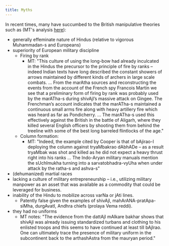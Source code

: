 ```yaml
---
title: Myths
---
```



In recent times, many have succumbed to the British manipulative theories such as (MT's analysis [here](https://manasataramgini.wordpress.com/2011/10/09/yuddha-vyuha-s-mlechcha-s-and-vanija-niti-in-the-last-hindu-empire/)):

- generally effeminate nature of Hindus (relative to vigorous Muhammadan-s and Europeans)
- superiority of European military discipline
    - Firing by rank
        - MT: "This culture of using the long-bow had already inculcated in the Hindus the precursor to the principle of fire by ranks – indeed Indian texts have long described the constant showers of arrows maintained by different kinds of archers in large scale combats. ... From the marAtha sources and reconstructing the events from the account of the French spy Francois Martin we see that a preliminary form of firing by rank was probably used by the marATha-s during shivAjI’s massive attack on Gingee. The Frenchman’s account indicates that the marATha-s maintained a continuous small arms fire along with heavy artillery fire which was heard as far as Pondicherry. ... The marATha-s used this effectively against the British in the battle of Aligarh, where they killed several English officers by shooting them from behind the treeline with some of the best long barreled flintlocks of the age."
    - Column formation:
        - MT: "Indeed, the example cited by Cooper is that of bAjirao-I deploying the column against tryaMbakrao dAbhADe – as a result tryaMbak was shot and killed as he did not expect a heavy thrust right into his ranks ... The Indo-Aryan military manuals mention the sUchImukha turning into a sarvatobhadra-vyUha when under attack by the ratha-s and ashva-s"
- (dehumanized) martial races
- lacking a culture of military entrepreneurship – i.e., utilizing military manpower as an asset that was available as a commodity that could be leveraged for business.
- inability of the Hindu to mobilize across varNa or jAti lines.
    - Patently false given the examples of shivAjI, mahArANA-pratApa-siMha, durgAvatI, Andhra chiefs (prolaya Vema reddi).
- they had no uniforms
    - MT notes: "The evidence from the dattAjI mAlkare bakhar shows that shivAjI was already issuing standardized turbans and clothing to his enlisted troops and this seems to have continued at least till bAjIrao. One can ultimately trace the presence of military uniform in the subcontinent back to the arthashAstra from the mauryan period."
